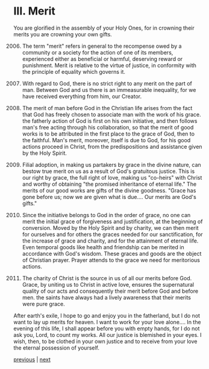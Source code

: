 # III. Merit

You are glorified in the assembly of your Holy Ones, for in crowning their merits you are crowning your own gifts.

2006. The term "merit" refers in general to the recompense owed by a community or a society for the action of one of its members, experienced either as beneficial or harmful, deserving reward or punishment. Merit is relative to the virtue of justice, in conformity with the principle of equality which governs it.

2007. With regard to God, there is no strict right to any merit on the part of man. Between God and us there is an immeasurable inequality, for we have received everything from him, our Creator.

2008. The merit of man before God in the Christian life arises from the fact that God has freely chosen to associate man with the work of his grace. the fatherly action of God is first on his own initiative, and then follows man's free acting through his collaboration, so that the merit of good works is to be attributed in the first place to the grace of God, then to the faithful. Man's merit, moreover, itself is due to God, for his good actions proceed in Christ, from the predispositions and assistance given by the Holy Spirit.

2009. Filial adoption, in making us partakers by grace in the divine nature, can bestow true merit on us as a result of God's gratuitous justice. This is our right by grace, the full right of love, making us "co-heirs" with Christ and worthy of obtaining "the promised inheritance of eternal life." The merits of our good works are gifts of the divine goodness. "Grace has gone before us; now we are given what is due.... Our merits are God's gifts."

2010. Since the initiative belongs to God in the order of grace, no one can merit the initial grace of forgiveness and justification, at the beginning of conversion. Moved by the Holy Spirit and by charity, we can then merit for ourselves and for others the graces needed for our sanctification, for the increase of grace and charity, and for the attainment of eternal life. Even temporal goods like health and friendship can be merited in accordance with God's wisdom. These graces and goods are the object of Christian prayer. Prayer attends to the grace we need for meritorious actions.

2011. The charity of Christ is the source in us of all our merits before God. Grace, by uniting us to Christ in active love, ensures the supernatural quality of our acts and consequently their merit before God and before men. the saints have always had a lively awareness that their merits were pure grace.

After earth's exile, I hope to go and enjoy you in the fatherland, but I do not want to lay up merits for heaven. I want to work for your love alone.... In the evening of this life, I shall appear before you with empty hands, for I do not ask you, Lord, to count my works. All our justice is blemished in your eyes. I wish, then, to be clothed in your own justice and to receive from your love the eternal possession of yourself.

[previous](https://github.com/Tenari/non-fiction/blob/master/catechism/__P6Z.md) | [next](https://github.com/Tenari/non-fiction/blob/master/catechism/__P71.md)